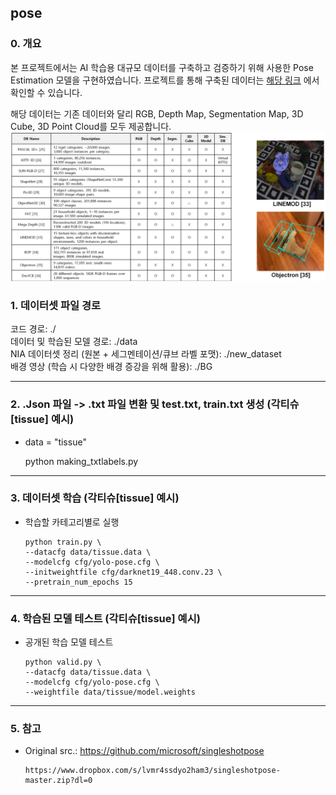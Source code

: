## pose

### 0. 개요
  본 프로젝트에서는 AI 학습용 대규모 데이터를 구축하고 검증하기 위해 사용한 Pose Estimation 모델을 구현하였습니다.
  프로젝트를 통해 구축된 데이터는 [해당 링크](https://www.aihub.or.kr/aihubdata/data/view.do?currMenu=&topMenu=&aihubDataSe=data&dataSetSn=551) 에서 확인할 수 있습니다.

  해당 데이터는 기존 데이터와 달리 RGB, Depth Map, Segmentation Map, 3D Cube, 3D Point Cloud를 모두 제공합니다.
  ![teaser](Asset/state.png)

### 1. 데이터셋 파일 경로

  코드 경로: ./ <br>
  데이터 및 학습된 모델 경로: ./data <br>
  NIA 데이터셋 정리 (원본 + 세그멘테이션/큐브 라벨 포맷): ./new_dataset <br>
  배경 영상 (학습 시 다양한 배경 증강을 위해 활용): ./BG <br>

****


### 2. .Json 파일 -> .txt 파일 변환 및 test.txt, train.txt 생성 (각티슈[tissue] 예시)

  * data = "tissue"
  
      python making_txtlabels.py
      
****

### 3. 데이터셋 학습 (각티슈[tissue] 예시)

* 학습할 카테고리별로 실행
 
      python train.py \
      --datacfg data/tissue.data \
      --modelcfg cfg/yolo-pose.cfg \
      --initweightfile cfg/darknet19_448.conv.23 \
      --pretrain_num_epochs 15

****

### 4. 학습된 모델 테스트 (각티슈[tissue] 예시)

* 공개된 학습 모델 테스트
      
      python valid.py \
      --datacfg data/tissue.data \
      --modelcfg cfg/yolo-pose.cfg \
      --weightfile data/tissue/model.weights
      
****


### 5. 참고

* Original src.: https://github.com/microsoft/singleshotpose
      
      https://www.dropbox.com/s/lvmr4ssdyo2ham3/singleshotpose-master.zip?dl=0
      
<br>
